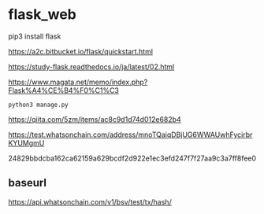 # flask_web

pip3 install flask

https://a2c.bitbucket.io/flask/quickstart.html

https://study-flask.readthedocs.io/ja/latest/02.html

https://www.magata.net/memo/index.php?Flask%A4%CE%B4%F0%C1%C3

```
python3 manage.py
```

https://qiita.com/5zm/items/ac8c9d1d74d012e682b4


https://test.whatsonchain.com/address/mnoTQaiqDBjUG6WWAUwhFycirbrKYUMgmU

24829bbdcba162ca62159a629bcdf2d922e1ec3efd247f7f27aa9c3a7ff8fee0

## baseurl

https://api.whatsonchain.com/v1/bsv/test/tx/hash/